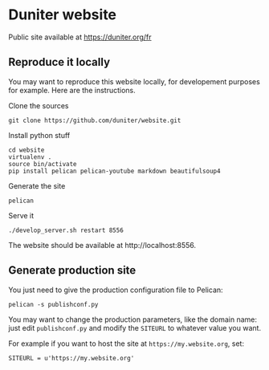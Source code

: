 # Duniter website

Public site available at https://duniter.org/fr

## Reproduce it locally

You may want to reproduce this website locally, for developement purposes for example. Here are the instructions.

Clone the sources

    git clone https://github.com/duniter/website.git
    
Install python stuff

    cd website
    virtualenv .
    source bin/activate
    pip install pelican pelican-youtube markdown beautifulsoup4

Generate the site

    pelican

Serve it

    ./develop_server.sh restart 8556

The website should be available at http://localhost:8556.

## Generate production site

You just need to give the production configuration file to Pelican:

    pelican -s publishconf.py

You may want to change the production parameters, like the domain name: just edit `publishconf.py` and modify the `SITEURL` to whatever value you want.

For example if you want to host the site at `https://my.website.org`, set:

    SITEURL = u'https://my.website.org'
